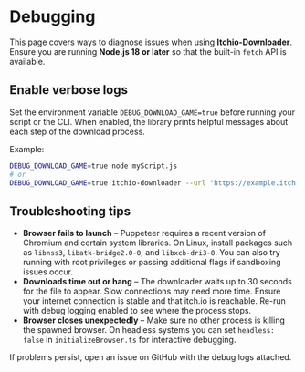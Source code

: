 # Debugging

This page covers ways to diagnose issues when using **Itchio-Downloader**.
Ensure you are running **Node.js 18 or later** so that the built-in `fetch` API is available.

## Enable verbose logs

Set the environment variable `DEBUG_DOWNLOAD_GAME=true` before running your script or the CLI. When enabled, the library prints helpful messages about each step of the download process.

Example:

```bash
DEBUG_DOWNLOAD_GAME=true node myScript.js
# or
DEBUG_DOWNLOAD_GAME=true itchio-downloader --url "https://example.itch.io/game"
```

## Troubleshooting tips

- **Browser fails to launch** – Puppeteer requires a recent version of Chromium and certain system libraries. On Linux, install packages such as `libnss3`, `libatk-bridge2.0-0`, and `libxcb-dri3-0`. You can also try running with root privileges or passing additional flags if sandboxing issues occur.
- **Downloads time out or hang** – The downloader waits up to 30 seconds for the file to appear. Slow connections may need more time. Ensure your internet connection is stable and that itch.io is reachable. Re-run with debug logging enabled to see where the process stops.
- **Browser closes unexpectedly** – Make sure no other process is killing the spawned browser. On headless systems you can set `headless: false` in `initializeBrowser.ts` for interactive debugging.

If problems persist, open an issue on GitHub with the debug logs attached.
